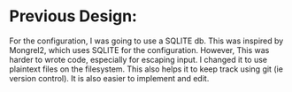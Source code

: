 


Previous Design:
================

For the configuration, I was going to use a SQLITE db.
This was inspired by Mongrel2, which uses SQLITE for the configuration.
However, This was harder to wrote code, especially for escaping input.
I changed it to use plaintext files on the filesystem. This also
helps it to keep track using git (ie version control).
It is also easier to implement and edit.


